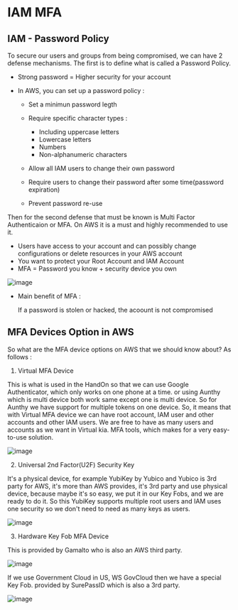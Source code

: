 # IAM MFA 

## IAM - Password Policy

To secure our users and groups from being compromised, we can have 2 defense mechanisms. The first is to define what is called a Password Policy.

- Strong password = Higher security for your account
- In AWS, you can set up a password policy :
      
    - Set a minimun password legth
    - Require specific character types :
      
        - Including uppercase letters
        - Lowercase letters
        - Numbers
        - Non-alphanumeric characters
    - Allow all IAM users to change their own password
    - Require users to change their password after some time(password expiration)
    - Prevent password re-use
    
Then for the second defense that must be known is Multi Factor Authenticaion or MFA. On AWS it is a must and highly recommended to use it.

- Users have access to your account and can possibly change configurations or delete resources in your AWS account
- You want to protect your Root Account and IAM Account
- MFA = Password you know + security device you own 

![image](https://user-images.githubusercontent.com/121589476/217415208-4ab39280-52e8-42c6-9a12-1b604507a0d7.png)

- Main benefit of MFA :
 
  If a password is stolen or hacked, the acoount is not compromised
  
## MFA Devices Option in AWS

So what are the MFA device options on AWS that we should know about? As follows :
1. Virtual MFA Device

This is what is used in the HandOn so that we can use Google Authenticator, which only works on one phone at a time. or using Aunthy which is multi device both work same except one is multi device. So for Aunthy we have support for multiple tokens on one device. So, it means that with Virtual MFA device we can have root account, IAM user and other accounts and other IAM users. We are free to have as many users and accounts as we want in Virtual kia. MFA tools, which makes for a very easy-to-use solution.

![image](https://user-images.githubusercontent.com/121589476/217417586-b84240c4-06e6-4618-847d-1a07406dbcb3.png)

2. Universal 2nd Factor(U2F) Security Key

It's a physical device, for example YubiKey by Yubico and Yubico is 3rd party for AWS, it's more than AWS provides, it's 3rd party and use physical device, because maybe it's so easy, we put it in our Key Fobs, and we are ready to do it. So this YubiKey supports multiple root users and IAM uses one security so we don't need to need as many keys as users.

![image](https://user-images.githubusercontent.com/121589476/217418539-e291474a-5ee1-4713-87d3-975bb7da31f5.png)

3. Hardware Key Fob MFA Device

This is provided by Gamalto who is also an AWS third party.

![image](https://user-images.githubusercontent.com/121589476/217419067-cadf72ab-44cb-4184-97d3-fca41a07d0ab.png)

If we use Government Cloud in US, WS GovCloud then we have a special Key Fob. provided by SurePassID which is also a 3rd party.

![image](https://user-images.githubusercontent.com/121589476/217419416-c3dd711d-5375-40ae-a4d9-4526a6aef654.png)
